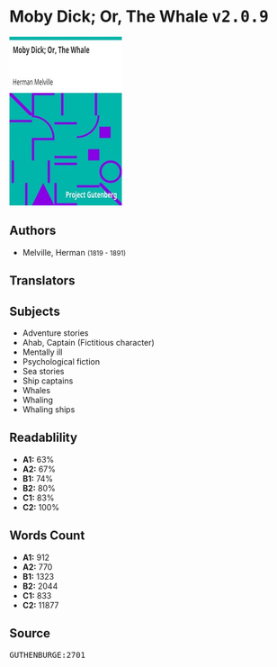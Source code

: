 # Moby Dick; Or, The Whale <kbd>v2.0.9</kbd>

![](./cover.medium.jpg "")

## Authors


 - Melville, Herman <small>(1819 - 1891)</small>

## Translators



## Subjects


 - Adventure stories
 - Ahab, Captain (Fictitious character)
 - Mentally ill
 - Psychological fiction
 - Sea stories
 - Ship captains
 - Whales
 - Whaling
 - Whaling ships

## Readablility


 - **A1:** 63%
 - **A2:** 67%
 - **B1:** 74%
 - **B2:** 80%
 - **C1:** 83%
 - **C2:** 100%

## Words Count


 - **A1:** 912
 - **A2:** 770
 - **B1:** 1323
 - **B2:** 2044
 - **C1:** 833
 - **C2:** 11877

## Source


<kbd>GUTHENBURGE:2701</kbd>
